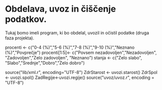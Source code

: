 # Obdelava, uvoz in čiščenje podatkov.

Tukaj bomo imeli program, ki bo obdelal, uvozil in očistil podatke (druga faza
projekta).

procenti <- c("0-4 (%)","5-6 (%)","7-8 (%)","9-10 (%)","Neznano (%)","Povprečje")
procenti[1:5]<-  c("Povsem nezadovoljen","Nezadovoljen", "Zadovoljen","Zelo zadovoljen", "Neznano")
stanja <- c("Zelo slabo", "Slabo","Srednje","Dobro","Zelo dobro")

source("lib/xml.r", encoding="UTF-8")
ZdrStarost <- uvozi.starost()
ZdrSpol <- uvozi.spol()
ZadRegije<-uvozi.regije()
source("uvoz/uvoz.r", encoding = "UTF-8")


